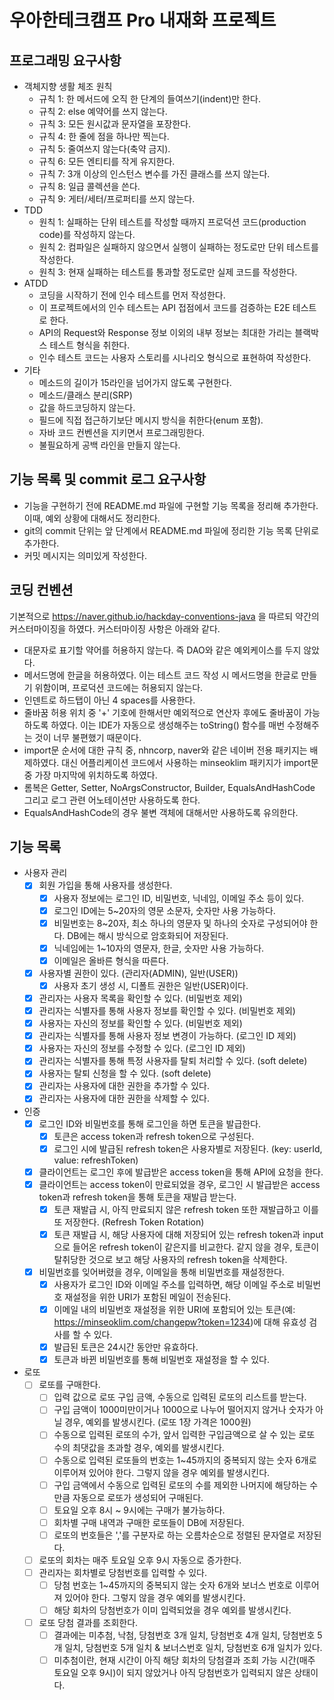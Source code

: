 # 우아한테크캠프 Pro 내재화 프로젝트

## 프로그래밍 요구사항
* 객체지향 생활 체조 원칙
  * 규칙 1: 한 메서드에 오직 한 단계의 들여쓰기(indent)만 한다.
  * 규칙 2: else 예약어를 쓰지 않는다.
  * 규칙 3: 모든 원시값과 문자열을 포장한다.
  * 규칙 4: 한 줄에 점을 하나만 찍는다.
  * 규칙 5: 줄여쓰지 않는다(축약 금지).
  * 규칙 6: 모든 엔티티를 작게 유지한다.
  * 규칙 7: 3개 이상의 인스턴스 변수를 가진 클래스를 쓰지 않는다.
  * 규칙 8: 일급 콜렉션을 쓴다.
  * 규칙 9: 게터/세터/프로퍼티를 쓰지 않는다.
* TDD
  * 원칙 1: 실패하는 단위 테스트를 작성할 때까지 프로덕션 코드(production code)를 작성하지 않는다.
  * 원칙 2: 컴파일은 실패하지 않으면서 실행이 실패하는 정도로만 단위 테스트를 작성한다.
  * 원칙 3: 현재 실패하는 테스트를 통과할 정도로만 실제 코드를 작성한다.
* ATDD
  * 코딩을 시작하기 전에 인수 테스트를 먼저 작성한다.
  * 이 프로젝트에서의 인수 테스트는 API 접점에서 코드를 검증하는 E2E 테스트로 한다.
  * API의 Request와 Response 정보 이외의 내부 정보는 최대한 가리는 블랙박스 테스트 형식을 취한다.
  * 인수 테스트 코드는 사용자 스토리를 시나리오 형식으로 표현하여 작성한다.
* 기타
  * 메소드의 길이가 15라인을 넘어가지 않도록 구현한다.
  * 메소드/클래스 분리(SRP)
  * 값을 하드코딩하지 않는다.
  * 필드에 직접 접근하기보단 메시지 방식을 취한다(enum 포함).
  * 자바 코드 컨벤션을 지키면서 프로그래밍한다.
  * 불필요하게 공백 라인을 만들지 않는다.

## 기능 목록 및 commit 로그 요구사항
* 기능을 구현하기 전에 README.md 파일에 구현할 기능 목록을 정리해 추가한다. 이때, 예외 상황에 대해서도 정리한다.
* git의 commit 단위는 앞 단계에서 README.md 파일에 정리한 기능 목록 단위로 추가한다.
* 커밋 메시지는 의미있게 작성한다.

## 코딩 컨벤션
기본적으로 https://naver.github.io/hackday-conventions-java 을 따르되 약간의 커스터마이징을 하였다. 커스터마이징 사항은 아래와 같다.
* 대문자로 표기할 약어를 허용하지 않는다. 즉 DAO와 같은 예외케이스를 두지 않았다.
* 메서드명에 한글을 허용하였다. 이는 테스트 코드 작성 시 메서드명을 한글로 만들기 위함이며, 프로덕션 코드에는 허용되지 않는다.
* 인덴트로 하드탭이 아닌 4 spaces를 사용한다.
* 줄바꿈 허용 위치 중 '+' 기호에 한해서만 예외적으로 연산자 후에도 줄바꿈이 가능하도록 하였다. 이는 IDE가 자동으로 생성해주는 toString() 함수를 매번 수정해주는 것이 너무 불편했기 때문이다.
* import문 순서에 대한 규칙 중, nhncorp, naver와 같은 네이버 전용 패키지는 배제하였다. 대신 어플리케이션 코드에서 사용하는 minseoklim 패키지가 import문 중 가장 마지막에 위치하도록 하였다.
* 롬복은 Getter, Setter, NoArgsConstructor, Builder, EqualsAndHashCode 그리고 로그 관련 어노테이션만 사용하도록 한다.
* EqualsAndHashCode의 경우 불변 객체에 대해서만 사용하도록 유의한다.

## 기능 목록
* 사용자 관리
  * [X] 회원 가입을 통해 사용자를 생성한다.
    * [X] 사용자 정보에는 로그인 ID, 비밀번호, 닉네임, 이메일 주소 등이 있다.
    * [X] 로그인 ID에는 5~20자의 영문 소문자, 숫자만 사용 가능하다.
    * [X] 비밀번호는 8~20자, 최소 하나의 영문자 및 하나의 숫자로 구성되어야 한다. DB에는 해시 방식으로 암호화되어 저장된다.
    * [X] 닉네임에는 1~10자의 영문자, 한글, 숫자만 사용 가능하다.
    * [X] 이메일은 올바른 형식을 따른다.
  * [X] 사용자별 권한이 있다. (관리자(ADMIN), 일반(USER))
    * [X] 사용자 초기 생성 시, 디폴트 권한은 일반(USER)이다.
  * [X] 관리자는 사용자 목록을 확인할 수 있다. (비밀번호 제외)
  * [X] 관리자는 식별자를 통해 사용자 정보를 확인할 수 있다. (비밀번호 제외)
  * [X] 사용자는 자신의 정보를 확인할 수 있다. (비밀번호 제외)
  * [X] 관리자는 식별자를 통해 사용자 정보 변경이 가능하다. (로그인 ID 제외)
  * [X] 사용자는 자신의 정보를 수정할 수 있다. (로그인 ID 제외)
  * [X] 관리자는 식별자를 통해 특정 사용자를 탈퇴 처리할 수 있다. (soft delete)
  * [X] 사용자는 탈퇴 신청을 할 수 있다. (soft delete)
  * [X] 관리자는 사용자에 대한 권한을 추가할 수 있다.
  * [X] 관리자는 사용자에 대한 권한을 삭제할 수 있다.

* 인증
  * [X] 로그인 ID와 비밀번호를 통해 로그인을 하면 토큰을 발급한다.
    * [X] 토큰은 access token과 refresh token으로 구성된다.
    * [X] 로그인 시에 발급된 refresh token은 사용자별로 저장된다. (key: userId, value: refreshToken)
  * [X] 클라이언트는 로그인 후에 발급받은 access token을 통해 API에 요청을 한다.
  * [X] 클라이언트는 access token이 만료되었을 경우, 로그인 시 발급받은 access token과 refresh token을 통해 토큰을 재발급 받는다.
    * [X] 토큰 재발급 시, 아직 만료되지 않은 refresh token 또한 재발급하고 이를 또 저장한다. (Refresh Token Rotation)
    * [X] 토큰 재발급 시, 해당 사용자에 대해 저장되어 있는 refresh token과 input으로 들어온 refresh token이 같은지를 비교한다. 같지 않을 경우, 토큰이 탈취당한 것으로 보고 해당 사용자의 refresh token을 삭제한다.
  * [X] 비밀번호를 잊어버렸을 경우, 이메일을 통해 비밀번호를 재설정한다.
    * [X] 사용자가 로그인 ID와 이메일 주소를 입력하면, 해당 이메일 주소로 비밀번호 재설정을 위한 URI가 포함된 메일이 전송된다.
    * [X] 이메일 내의 비밀번호 재설정을 위한 URI에 포함되어 있는 토큰(예: https://minseoklim.com/changepw?token=1234)에 대해 유효성 검사를 할 수 있다.
    * [X] 발급된 토큰은 24시간 동안만 유효하다.
    * [X] 토큰과 바뀐 비밀번호를 통해 비밀번호 재설정을 할 수 있다.

* 로또
  * [ ] 로또를 구매한다.
    * [ ] 입력 값으로 로또 구입 금액, 수동으로 입력된 로또의 리스트를 받는다.
    * [ ] 구입 금액이 1000미만이거나 1000으로 나누어 떨어지지 않거나 숫자가 아닐 경우, 예외를 발생시킨다. (로또 1장 가격은 1000원)
    * [ ] 수동으로 입력된 로또의 수가, 앞서 입력한 구입금액으로 살 수 있는 로또 수의 최댓값을 초과할 경우, 예외를 발생시킨다.
    * [ ] 수동으로 입력된 로또들의 번호는 1~45까지의 중복되지 않는 숫자 6개로 이루어져 있어야 한다. 그렇지 않을 경우 예외를 발생시킨다.
    * [ ] 구입 금액에서 수동으로 입력된 로또의 수를 제외한 나머지에 해당하는 수만큼 자동으로 로또가 생성되어 구매된다.
    * [ ] 토요일 오후 8시 ~ 9시에는 구매가 불가능하다.
    * [ ] 회차별 구매 내역과 구매한 로또들이 DB에 저장된다.
    * [ ] 로또의 번호들은 ','를 구분자로 하는 오름차순으로 정렬된 문자열로 저장된다.
  * [ ] 로또의 회차는 매주 토요일 오후 9시 자동으로 증가한다.
  * [ ] 관리자는 회차별로 당첨번호를 입력할 수 있다.
    * [ ] 당첨 번호는 1~45까지의 중복되지 않는 숫자 6개와 보너스 번호로 이루어져 있어야 한다. 그렇지 않을 경우 예외를 발생시킨다.
    * [ ] 해당 회차의 당첨번호가 이미 입력되었을 경우 예외를 발생시킨다.
  * [ ] 로또 당첨 결과를 조회한다.
    * [ ] 결과에는 미추첨, 낙첨, 당첨번호 3개 일치, 당첨번호 4개 일치, 당첨번호 5개 일치, 당첨번호 5개 일치 & 보너스번호 일치, 당첨번호 6개 일치가 있다.
    * [ ] 미추첨이란, 현재 시간이 아직 해당 회차의 당첨결과 조회 가능 시간(매주 토요일 오후 9시)이 되지 않았거나 아직 당첨번호가 입력되지 않은 상태이다.
